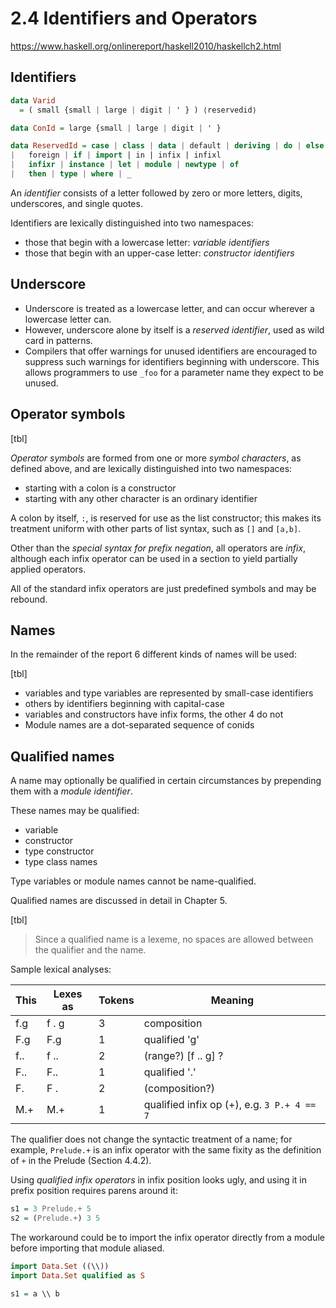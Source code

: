 # 2.4 Identifiers and Operators
https://www.haskell.org/onlinereport/haskell2010/haskellch2.html

## Identifiers

```hs
data Varid
  = ( small {small | large | digit | ' } ) ⟨reservedid⟩

data ConId = large {small | large | digit | ' }

data ReservedId = case | class | data | default | deriving | do | else
|	foreign | if | import | in | infix | infixl
|	infixr | instance | let | module | newtype | of
|	then | type | where | _
```


An *identifier* consists of a letter followed by zero or more letters, digits, underscores, and single quotes.

Identifiers are lexically distinguished into two namespaces:
- those that begin with a lowercase letter: *variable identifiers*
- those that begin with an upper-case letter: *constructor identifiers*

## Underscore

- Underscore is treated as a lowercase letter, and can occur wherever a lowercase letter can.
- However, underscore alone by itself is a *reserved identifier*, used as wild card in patterns.
- Compilers that offer warnings for unused identifiers are encouraged to suppress such warnings for identifiers beginning with underscore. This allows programmers to use `_foo` for a parameter name they expect to be unused.

## Operator symbols

[tbl]

*Operator symbols* are formed from one or more *symbol characters*, as defined above, and are lexically distinguished into two namespaces:
- starting with a colon is a constructor
- starting with any other character is an ordinary identifier

A colon by itself, `:`, is reserved for use as the list constructor; this makes its treatment uniform with other parts of list syntax, such as `[]` and `[a,b]`.

Other than the *special syntax for prefix negation*, all operators are *infix*, although each infix operator can be used in a section to yield partially applied operators.

All of the standard infix operators are just predefined symbols and may be rebound.

## Names

In the remainder of the report 6 different kinds of names will be used:

[tbl]

- variables and type variables are represented by small-case identifiers
- others by identifiers beginning with capital-case
- variables and constructors have infix forms, the other 4 do not
- Module names are a dot-separated sequence of conids

## Qualified names

A name may optionally be qualified in certain circumstances by prepending them with a *module identifier*.

These names may be qualified:
- variable
- constructor
- type constructor
- type class names

Type variables or module names cannot be name-qualified.

Qualified names are discussed in detail in Chapter 5.

[tbl]

> Since a qualified name is a lexeme, no spaces are allowed between the qualifier and the name.

Sample lexical analyses:

This | Lexes as | Tokens | Meaning
-----|----------|--------|----------------
f.g  | f . g    | 3      | composition
F.g  | F.g      | 1      | qualified 'g'
f..  | f ..     | 2      | (range?) [f .. g] ?
F..  | F..      | 1      | qualified '.'
F.   | F .      | 2      | (composition?)
M.+  | M.+      | 1      | qualified infix op (+), e.g. `3 P.+ 4 == 7`

The qualifier does not change the syntactic treatment of a name; for example, `Prelude.+` is an infix operator with the same fixity as the definition of `+` in the Prelude (Section 4.4.2).

Using *qualified infix operators* in infix position looks ugly, and using it in prefix position requires parens around it:

```hs
s1 = 3 Prelude.+ 5
s2 = (Prelude.+) 3 5
```

The workaround could be to import the infix operator directly from a module before importing that module aliased.

```hs
import Data.Set ((\\))
import Data.Set qualified as S

s1 = a \\ b
```
